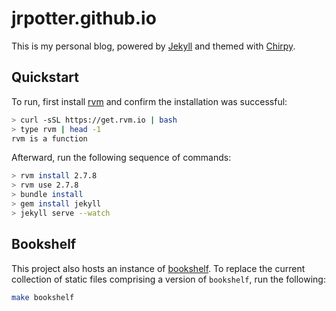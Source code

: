 # jrpotter.github.io

This is my personal blog, powered by [Jekyll](https://jekyllrb.com/) and themed
with [Chirpy](https://github.com/cotes2020/jekyll-theme-chirpy).

## Quickstart

To run, first install [rvm](https://rvm.io/rvm/install) and confirm the
installation was successful:

```bash
> curl -sSL https://get.rvm.io | bash
> type rvm | head -1
rvm is a function
```

Afterward, run the following sequence of commands:

```bash
> rvm install 2.7.8
> rvm use 2.7.8
> bundle install
> gem install jekyll
> jekyll serve --watch
```

## Bookshelf

This project also hosts an instance of [bookshelf](https://github.com/jrpotter/bookshelf).
To replace the current collection of static files comprising a version of
`bookshelf`, run the following:

```bash
make bookshelf
```
